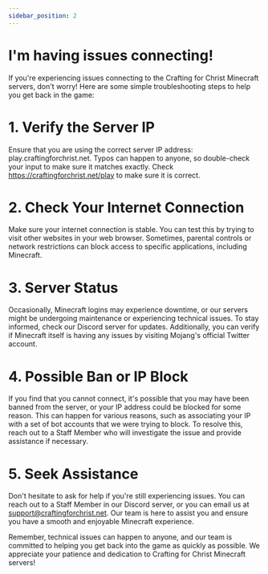 ```yaml
---
sidebar_position: 2
---
```


# I'm having issues connecting!

If you're experiencing issues connecting to the Crafting for Christ Minecraft servers, don't worry! Here are some simple troubleshooting steps to help you get back in the game:

# 1. Verify the Server IP
Ensure that you are using the correct server IP address: play.craftingforchrist.net. Typos can happen to anyone, so double-check your input to make sure it matches exactly. Check https://craftingforchrist.net/play to make sure it is correct.

# 2. Check Your Internet Connection
Make sure your internet connection is stable. You can test this by trying to visit other websites in your web browser. Sometimes, parental controls or network restrictions can block access to specific applications, including Minecraft.

# 3. Server Status
Occasionally, Minecraft logins may experience downtime, or our servers might be undergoing maintenance or experiencing technical issues. To stay informed, check our Discord server for updates. Additionally, you can verify if Minecraft itself is having any issues by visiting Mojang's official Twitter account.

# 4. Possible Ban or IP Block
If you find that you cannot connect, it's possible that you may have been banned from the server, or your IP address could be blocked for some reason. This can happen for various reasons, such as associating your IP with a set of bot accounts that we were trying to block. To resolve this, reach out to a Staff Member who will investigate the issue and provide assistance if necessary.

# 5. Seek Assistance
Don't hesitate to ask for help if you're still experiencing issues. You can reach out to a Staff Member in our Discord server, or you can email us at support@craftingforchrist.net. Our team is here to assist you and ensure you have a smooth and enjoyable Minecraft experience.

Remember, technical issues can happen to anyone, and our team is committed to helping you get back into the game as quickly as possible. We appreciate your patience and dedication to Crafting for Christ Minecraft servers!
